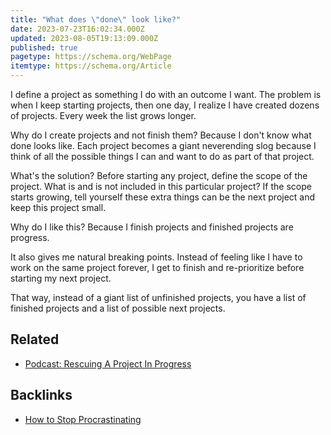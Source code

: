 ```yaml
---
title: "What does \"done\" look like?"
date: 2023-07-23T16:02:34.000Z
updated: 2023-08-05T19:13:09.000Z
published: true
pagetype: https://schema.org/WebPage
itemtype: https://schema.org/Article
---
```


I define a project as something I do with an outcome I want. The problem is when I keep starting projects, then one day, I realize I have created dozens of projects. Every week the list grows longer.

Why do I create projects and not finish them? Because I don't know what done looks like. Each project becomes a giant neverending slog because I think of all the possible things I can and want to do as part of that project.

What's the solution? Before starting any project, define the scope of the project. What is and is not included in this particular project? If the scope starts growing, tell yourself these extra things can be the next project and keep this project small.

Why do I like this? Because I finish projects and finished projects are progress.

It also gives me natural breaking points. Instead of feeling like I have to work on the same project forever, I get to finish and re-prioritize before starting my next project.

That way, instead of a giant list of unfinished projects, you have a list of finished projects and a list of possible next projects.

## Related

- [Podcast: Rescuing A Project In Progress](https://share.transistor.fm/s/73e5e059)

## Backlinks

* [How to Stop Procrastinating](/procrastination/)

